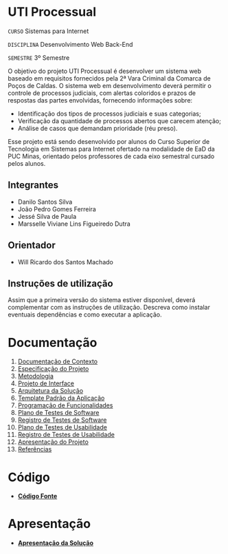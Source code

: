 # UTI Processual

`CURSO` Sistemas para Internet

`DISCIPLINA` Desenvolvimento Web Back-End

`SEMESTRE` 3º Semestre


O objetivo do projeto UTI Processual é desenvolver um sistema web baseado
em requisitos fornecidos pela 2ª Vara Criminal da Comarca de Poços de Caldas.
O sistema web em desenvolvimento deverá permitir o controle de processos
judiciais, com alertas coloridos e prazos de respostas das partes envolvidas,
fornecendo informações sobre:

- Identificação dos tipos de processos judiciais e suas categorias;
- Verificação da quantidade de processos abertos que carecem atenção;
- Análise de casos que demandam prioridade (réu preso).

Esse projeto está sendo desenvolvido por alunos do Curso Superior de
Tecnologia em Sistemas para Internet ofertado na modalidade de EaD da PUC
Minas, orientado pelos professores de cada eixo semestral cursado pelos
alunos.

## Integrantes

* Danilo Santos Silva
* João Pedro Gomes Ferreira
* Jessé Silva de Paula
* Marsselle Viviane Lins Figueiredo Dutra

## Orientador

* Will Ricardo dos Santos Machado


## Instruções de utilização

Assim que a primeira versão do sistema estiver disponível, deverá complementar com as instruções de utilização. Descreva como instalar eventuais dependências e como executar a aplicação.


# Documentação

<ol>
<li><a href="docs/01-Documentação de Contexto.md"> Documentação de Contexto</a></li>
<li><a href="docs/02-Especificação do Projeto.md"> Especificação do Projeto</a></li>
<li><a href="docs/03-Metodologia.md"> Metodologia</a></li>
<li><a href="docs/04-Projeto de Interface.md"> Projeto de Interface</a></li>
<li><a href="docs/05-Arquitetura da Solução.md"> Arquitetura da Solução</a></li>
<li><a href="docs/06-Template Padrão da Aplicação.md"> Template Padrão da Aplicação</a></li>
<li><a href="docs/07-Programação de Funcionalidades.md"> Programação de Funcionalidades</a></li>
<li><a href="docs/08-Plano de Testes de Software.md"> Plano de Testes de Software</a></li>
<li><a href="docs/09-Registro de Testes de Software.md"> Registro de Testes de Software</a></li>
<li><a href="docs/10-Plano de Testes de Usabilidade.md"> Plano de Testes de Usabilidade</a></li>
<li><a href="docs/11-Registro de Testes de Usabilidade.md"> Registro de Testes de Usabilidade</a></li>
<li><a href="docs/12-Apresentação do Projeto.md"> Apresentação do Projeto</a></li>
<li><a href="docs/13-Referências.md"> Referências</a></li>
</ol>


# Código
* [**Código Fonte**](https://github.com/olhodetigre/uti-processual/tree/release)

# Apresentação
* [**Apresentação da Solução**](presentation/README.md)
